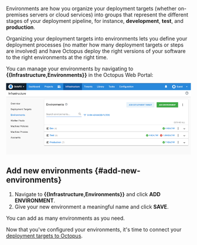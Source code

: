 Environments are how you organize your deployment targets (whether on-premises servers or cloud services) into groups that represent the different stages of your deployment pipeline, for instance, **development**, **test**, and **production**.

Organizing your deployment targets into environments lets you define your deployment processes (no matter how many deployment targets or steps are involved) and have Octopus deploy the right versions of your software to the right environments at the right time.

You can manage your environments by navigating to **{{Infrastructure,Environments}}** in the Octopus Web Portal:

![The environments area of Octopus Deploy](docs/shared-content/concepts/images/environments.png "width=500")

## Add new environments {#add-new-environments}

1. Navigate to **{{Infrastructure,Environments}}** and click **ADD ENVIRONMENT**.
1. Give your new environment a meaningful name and click **SAVE**.

You can add as many environments as you need.

Now that you've configured your environments, it's time to connect your [deployment targets to Octopus](/docs/getting-started/connect-your-deployment-targets-to-octopus.md).